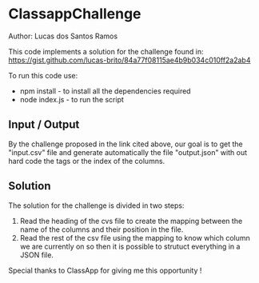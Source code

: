 # ClassappChallenge
Author: Lucas dos Santos Ramos

This code implements a solution for the challenge found in: https://gist.github.com/lucas-brito/84a77f08115ae4b9b034c010ff2a2ab4

To run this code use:
- npm install - to install all the dependencies required
- node index.js - to run the script

## Input / Output
By the challenge proposed in the link cited above, our goal is to get the "input.csv" file and generate automatically the file "output.json" with out hard code the tags or the index of the columns.

## Solution
The solution for the challenge is divided in two steps:
1. Read the heading of the cvs file to create the mapping between the name of the columns and their position in the file.
2. Read the rest of the csv file using the mapping to know which column we are currently on so then it is possible to strutuct everything in a JSON file.

Special thanks to ClassApp for giving me this opportunity !